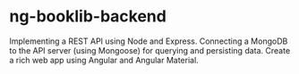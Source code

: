 # ng-booklib-backend
Implementing a REST API using Node and Express.
Connecting a MongoDB to the API server (using Mongoose) for querying and persisting data.
Create a rich web app using Angular and Angular Material.
